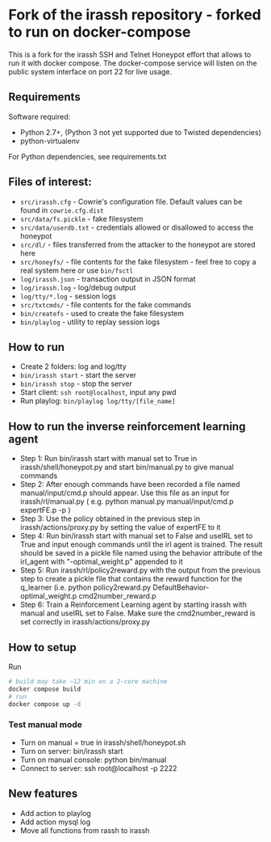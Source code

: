 # Fork of the irassh repository - forked to run on docker-compose

This is a fork for the irassh SSH and Telnet Honeypot effort that allows to run
it with docker compose. The docker-compose service will listen on the public system interface on port 22 for live usage.

## Requirements

Software required:

- Python 2.7+, (Python 3 not yet supported due to Twisted dependencies)
- python-virtualenv

For Python dependencies, see requirements.txt

## Files of interest:

- `src/irassh.cfg` - Cowrie's configuration file. Default values can be found in `cowrie.cfg.dist`
- `src/data/fs.pickle` - fake filesystem
- `src/data/userdb.txt` - credentials allowed or disallowed to access the honeypot
- `src/dl/` - files transferred from the attacker to the honeypot are stored here
- `src/honeyfs/` - file contents for the fake filesystem - feel free to copy a real system here or use `bin/fsctl`
- `log/irassh.json` - transaction output in JSON format
- `log/irassh.log` - log/debug output
- `log/tty/*.log` - session logs
- `src/txtcmds/` - file contents for the fake commands
- `bin/createfs` - used to create the fake filesystem
- `bin/playlog` - utility to replay session logs

## How to run

- Create 2 folders: log and log/tty
- `bin/irassh start` - start the server
- `bin/irassh stop` - stop the server
- Start client: `ssh root@localhost`, input any pwd
- Run playlog: `bin/playlog log/tty/[file_name]`

## How to run the inverse reinforcement learning agent

- Step 1: Run bin/irassh start with manual set to True in irassh/shell/honeypot.py and start bin/manual.py to give manual commands
- Step 2: After enough commands have been recorded a file named manual/input/cmd.p should appear. Use this file as an input for irassh/rl/manual.py ( e.g. python manual.py manual/input/cmd.p expertFE.p -p )
- Step 3: Use the policy obtained in the previous step in irassh/actions/proxy.py by setting the value of expertFE to it
- Step 4: Run bin/irassh start with manual set to False and useIRL set to True and input enough commands until the irl agent is trained. The result should be saved in a pickle file named using the behavior attribute of the irl_agent with "-optimal_weight.p" appended to it
- Step 5: Run irassh/rl/policy2reward.py with the output from the previous step to create a pickle file that contains the reward function for the q_learner (i.e. python policy2reward.py DefaultBehavior-optimal_weight.p cmd2number_reward.p
- Step 6: Train a Reinforcement Learning agent by starting irassh with manual and useIRL set to False. Make sure the cmd2number_reward is set correctly in irassh/actions/proxy.py

## How to setup

Run

```bash
# build may take ~12 min on a 2-core machine
docker compose build
# run
docker compose up -d
```

### Test manual mode

- Turn on manual = true in irassh/shell/honeypot.sh
- Turn on server: bin/irassh start
- Turn on manual console: python bin/manual
- Connect to server: ssh root@localhost -p 2222

## New features

- Add action to playlog
- Add action mysql log
- Move all functions from rassh to irassh
